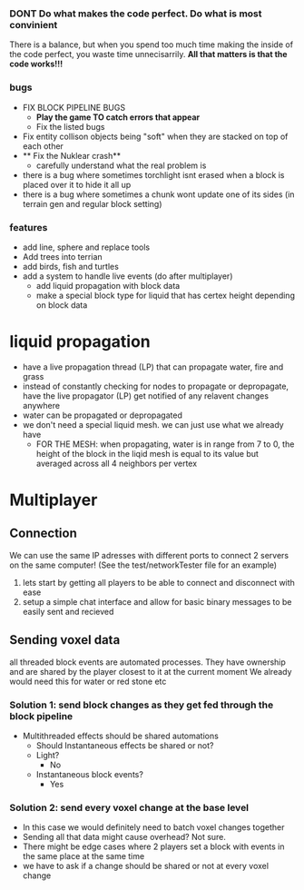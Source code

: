 ### DONT Do what makes the code perfect. Do what is most convinient
There is a balance, but when you spend too much time making the inside of the code perfect, you waste time unnecisarrily.
**All that matters is that the code works!!!**

### bugs 
- FIX BLOCK PIPELINE BUGS
   * **Play the game TO catch errors that appear**
   * Fix the listed bugs
- Fix entity collison objects being "soft" when they are stacked on top of each other
- ** Fix the Nuklear crash**
  - carefully understand what the real problem is
- there is a bug where sometimes torchlight isnt erased when a block is placed over it to hide it all up
- there is a bug where sometimes a chunk wont update one of its sides (in terrain gen and regular block setting)

### features
- add line, sphere and replace tools
- Add trees into terrian
- add birds, fish and turtles
- add a system to handle live events (do after multiplayer)
  - add liquid propagation with block data
  - make a special block type for liquid that has certex height depending on block data

# liquid propagation
* have a live propagation thread (LP) that can propagate water, fire and grass
* instead of constantly checking for nodes to propagate or depropagate, have the live propagator (LP) get notified of any relavent changes anywhere
* water can be propagated or depropagated
* we don't need a special liquid mesh. we can just use what we already have
   * FOR THE MESH: when propagating, water is in range from 7 to 0, the height of the block in the liqid mesh is equal to its value but averaged across all 4 neighbors per vertex

# Multiplayer
## Connection
We can use the same IP adresses with different ports to connect 2 servers on the same computer!
(See the test/networkTester file for an example)
1. lets start by getting all players to be able to connect and disconnect with ease
2. setup a simple chat interface and allow for basic binary messages to be easily sent and recieved

## Sending voxel data
all threaded block events are automated processes. They have ownership and are shared by the player closest to it at the current moment
We already would need this for water or red stone etc

### Solution 1: send block changes as they get fed through the block pipeline
* Multithreaded effects should be shared automations 
  * Should Instantaneous effects be shared or not? 
  * Light? 
    * No 
  * Instantaneous block events? 
    * Yes


### Solution 2: send every voxel change at the base level
* In this case we would definitely need to batch voxel changes together
* Sending all that data might cause overhead? Not sure.
* There might be edge cases where 2 players set a block with events in the same place at the same time
* we have to ask if a change should be shared or not at every voxel change

